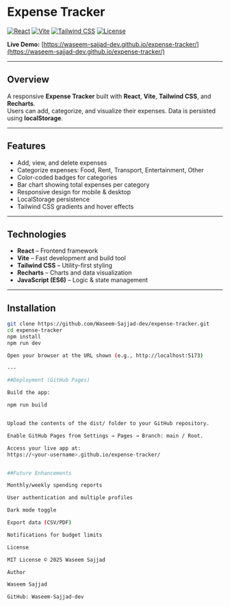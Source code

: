 # Expense Tracker

[![React](https://img.shields.io/badge/React-17.0.2-blue?logo=react&logoColor=white)](https://reactjs.org/) 
[![Vite](https://img.shields.io/badge/Vite-4.4.9-green?logo=vite)](https://vitejs.dev/) 
[![Tailwind CSS](https://img.shields.io/badge/Tailwind%20CSS-3.3.3-blue?logo=tailwind-css&logoColor=white)](https://tailwindcss.com/) 
[![License](https://img.shields.io/badge/License-MIT-yellow)](LICENSE)

**Live Demo:** [https://waseem-sajjad-dev.github.io/expense-tracker/](https://waseem-sajjad-dev.github.io/expense-tracker/)

---

## Overview

A responsive **Expense Tracker** built with **React**, **Vite**, **Tailwind CSS**, and **Recharts**.  
Users can add, categorize, and visualize their expenses. Data is persisted using **localStorage**.

---

## Features

- Add, view, and delete expenses  
- Categorize expenses: Food, Rent, Transport, Entertainment, Other  
- Color-coded badges for categories  
- Bar chart showing total expenses per category  
- Responsive design for mobile & desktop  
- LocalStorage persistence  
- Tailwind CSS gradients and hover effects  

---

## Technologies

- **React** – Frontend framework  
- **Vite** – Fast development and build tool  
- **Tailwind CSS** – Utility-first styling  
- **Recharts** – Charts and data visualization  
- **JavaScript (ES6)** – Logic & state management  

---



## Installation

```bash
git clone https://github.com/Waseem-Sajjad-dev/expense-tracker.git
cd expense-tracker
npm install
npm run dev

Open your browser at the URL shown (e.g., http://localhost:5173)

---

##Deployment (GitHub Pages)

Build the app:

npm run build


Upload the contents of the dist/ folder to your GitHub repository.

Enable GitHub Pages from Settings → Pages → Branch: main / Root.

Access your live app at:
https://<your-username>.github.io/expense-tracker/


##Future Enhancements

Monthly/weekly spending reports

User authentication and multiple profiles

Dark mode toggle

Export data (CSV/PDF)

Notifications for budget limits

License

MIT License © 2025 Waseem Sajjad

Author

Waseem Sajjad

GitHub: Waseem-Sajjad-dev


